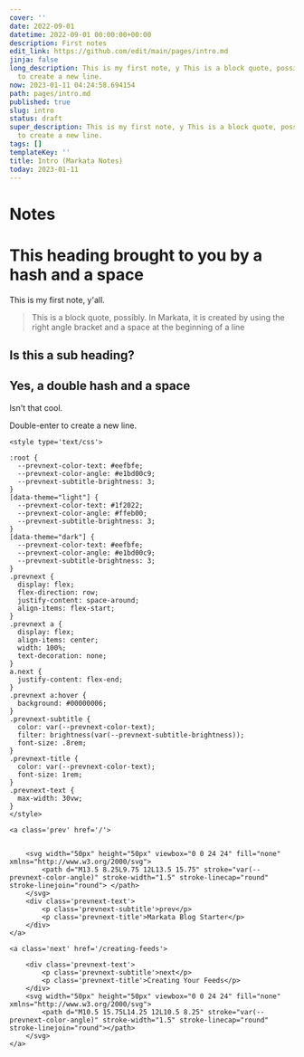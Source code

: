 ```yaml
---
cover: ''
date: 2022-09-01
datetime: 2022-09-01 00:00:00+00:00
description: First notes
edit_link: https://github.com/edit/main/pages/intro.md
jinja: false
long_description: This is my first note, y This is a block quote, possibly. Isn Double-enter
  to create a new line.
now: 2023-01-11 04:24:58.694154
path: pages/intro.md
published: true
slug: intro
status: draft
super_description: This is my first note, y This is a block quote, possibly. Isn Double-enter
  to create a new line.
tags: []
templateKey: ''
title: Intro (Markata Notes)
today: 2023-01-11
---
```


# Notes
# This heading brought to you by a hash and a space

This is my first note, y'all.
> This is a block quote, possibly.
> In Markata, it is created by using the right angle bracket and a space at the beginning of a line

## Is this a sub heading?
## Yes, a double hash and a space
Isn't that cool.

Double-enter to create a new line.
<div class='prevnext'>

    <style type='text/css'>

    :root {
      --prevnext-color-text: #eefbfe;
      --prevnext-color-angle: #e1bd00c9;
      --prevnext-subtitle-brightness: 3;
    }
    [data-theme="light"] {
      --prevnext-color-text: #1f2022;
      --prevnext-color-angle: #ffeb00;
      --prevnext-subtitle-brightness: 3;
    }
    [data-theme="dark"] {
      --prevnext-color-text: #eefbfe;
      --prevnext-color-angle: #e1bd00c9;
      --prevnext-subtitle-brightness: 3;
    }
    .prevnext {
      display: flex;
      flex-direction: row;
      justify-content: space-around;
      align-items: flex-start;
    }
    .prevnext a {
      display: flex;
      align-items: center;
      width: 100%;
      text-decoration: none;
    }
    a.next {
      justify-content: flex-end;
    }
    .prevnext a:hover {
      background: #00000006;
    }
    .prevnext-subtitle {
      color: var(--prevnext-color-text);
      filter: brightness(var(--prevnext-subtitle-brightness));
      font-size: .8rem;
    }
    .prevnext-title {
      color: var(--prevnext-color-text);
      font-size: 1rem;
    }
    .prevnext-text {
      max-width: 30vw;
    }
    </style>
    
    <a class='prev' href='/'>
    

        <svg width="50px" height="50px" viewbox="0 0 24 24" fill="none" xmlns="http://www.w3.org/2000/svg">
            <path d="M13.5 8.25L9.75 12L13.5 15.75" stroke="var(--prevnext-color-angle)" stroke-width="1.5" stroke-linecap="round" stroke-linejoin="round"> </path>
        </svg>
        <div class='prevnext-text'>
            <p class='prevnext-subtitle'>prev</p>
            <p class='prevnext-title'>Markata Blog Starter</p>
        </div>
    </a>
    
    <a class='next' href='/creating-feeds'>
    
        <div class='prevnext-text'>
            <p class='prevnext-subtitle'>next</p>
            <p class='prevnext-title'>Creating Your Feeds</p>
        </div>
        <svg width="50px" height="50px" viewbox="0 0 24 24" fill="none" xmlns="http://www.w3.org/2000/svg">
            <path d="M10.5 15.75L14.25 12L10.5 8.25" stroke="var(--prevnext-color-angle)" stroke-width="1.5" stroke-linecap="round" stroke-linejoin="round"></path>
        </svg>
    </a>
  </div>
